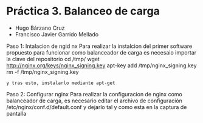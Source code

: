 # Práctica 3. Balanceo de carga
- Hugo Bárzano Cruz
- Francisco Javier Garrido Mellado

Paso 1: Intalacion de ngid nx
	Para realizar la instalcion del primer software propuesto 
	para funcionar como balanceador de carga es necesaio 		importar la clave del repositorio 
		cd /tmp/
		wget http://nginx.org/keys/nginx_signing.key
		apt-key add /tmp/nginx_signing.key
		rm -f /tmp/nginx_signing.key

	y tras esto, instalarlo mediante apt-get

Paso 2: Configurar nginx
	Para realizar la configuracion de nginx como balanceador de 
	carga, es necesario editar el archivo de configuración
		/etc/nginx/conf.d/default.conf
	y dejarlo tal y como esta en la captura de pantalla

